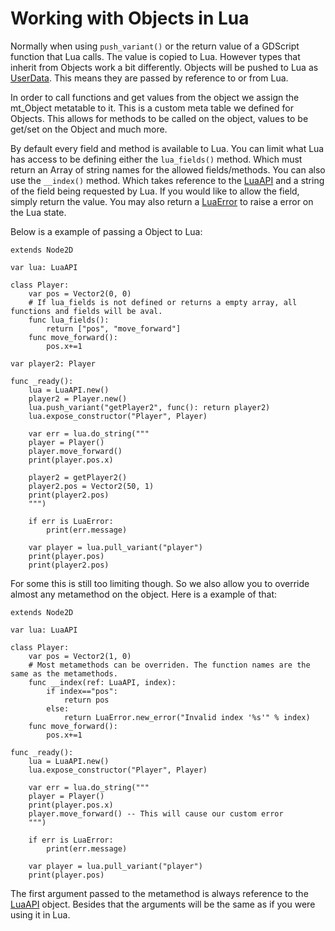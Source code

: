 # Working with Objects in Lua
Normally when using `push_variant()` or the return value of a GDScript function that Lua calls. The value is copied to Lua. However types that inherit from Objects work a bit differently. Objects will be pushed to Lua as [UserData](https://www.lua.org/pil/28.1.html). This means they are passed by reference to or from Lua. 

In order to call functions and get values from the object we assign the mt_Object metatable to it. This is a custom meta table we defined for Objects. This allows for methods to be called on the object, values to be get/set on the Object and much more.

By default every field and method is available to Lua. You can limit what Lua has access to be defining either the `lua_fields()` method. Which must return an Array of string names for the allowed fields/methods. You can also use the `__index()` method. Which takes reference to the [LuaAPI](../classes/lua_api.md) and a string of the field being requested by Lua. If you would like to allow the field, simply return the value. You may also return a [LuaError](../classes/lua_error.md) to raise a error on the Lua state.

Below is a example of passing a Object to Lua:
```gdscript
extends Node2D

var lua: LuaAPI

class Player:
	var pos = Vector2(0, 0)
	# If lua_fields is not defined or returns a empty array, all functions and fields will be aval.
	func lua_fields():
		return ["pos", "move_forward"]
	func move_forward():
		pos.x+=1

var player2: Player

func _ready():
	lua = LuaAPI.new()
	player2 = Player.new()
	lua.push_variant("getPlayer2", func(): return player2)
	lua.expose_constructor("Player", Player)

	var err = lua.do_string("""
    player = Player()
    player.move_forward()
    print(player.pos.x)

    player2 = getPlayer2()
    player2.pos = Vector2(50, 1)
    print(player2.pos)
    """)

    if err is LuaError:
		print(err.message)

	var player = lua.pull_variant("player")
	print(player.pos)
	print(player2.pos)
```

For some this is still too limiting though. So we also allow you to override almost any metamethod on the object. Here is a example of that:
```gdscript
extends Node2D

var lua: LuaAPI

class Player:
	var pos = Vector2(1, 0)
	# Most metamethods can be overriden. The function names are the same as the metamethods.
	func __index(ref: LuaAPI, index):
		if index=="pos":
			return pos
		else:
			return LuaError.new_error("Invalid index '%s'" % index)
	func move_forward():
		pos.x+=1

func _ready():
	lua = LuaAPI.new()
	lua.expose_constructor("Player", Player)

	var err = lua.do_string("""
    player = Player()
    print(player.pos.x)
    player.move_forward() -- This will cause our custom error
    """)

	if err is LuaError:
		print(err.message)
        
	var player = lua.pull_variant("player")
	print(player.pos)
```

The first argument passed to the metamethod is always reference to the [LuaAPI](../classes/lua_api.md) object. Besides that the arguments will be the same as if you were using it in Lua.